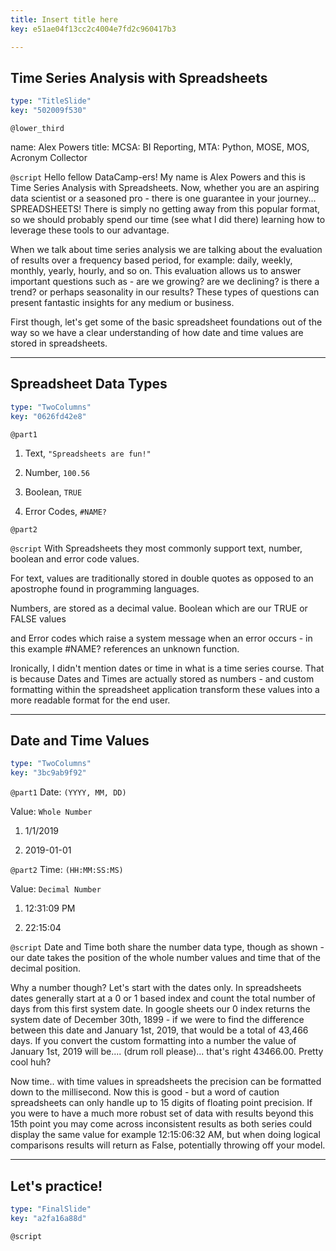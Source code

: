 ```yaml
---
title: Insert title here
key: e51ae04f13cc2c4004e7fd2c960417b3

---
```

## Time Series Analysis with Spreadsheets

```yaml
type: "TitleSlide"
key: "502009f530"
```

`@lower_third`

name: Alex Powers
title: MCSA: BI Reporting, MTA: Python, MOSE, MOS, Acronym Collector


`@script`
Hello fellow DataCamp-ers! My name is Alex Powers and this is Time Series Analysis with Spreadsheets. Now, whether you are an aspiring data scientist or a seasoned pro - there is one guarantee in your journey... SPREADSHEETS! There is simply no getting away from this popular format, so we should probably spend our time (see what I did there) learning how to leverage these tools to our advantage.

When we talk about time series analysis we are talking about the evaluation of results over a frequency based period, for example: daily, weekly, monthly, yearly, hourly, and so on. This evaluation allows us to answer important questions such as - are we growing? are we declining? is there a trend? or perhaps seasonality in our results? These types of questions can present fantastic insights for any medium or business.

First though, let's get some of the basic spreadsheet foundations out of the way so we have a clear understanding of how date and time values are stored in spreadsheets.


---
## Spreadsheet Data Types

```yaml
type: "TwoColumns"
key: "0626fd42e8"
```

`@part1`
1. Text, `"Spreadsheets are fun!"`

1. Number, `100.56`

1. Boolean, `TRUE`

1. Error Codes, `#NAME?`


`@part2`



`@script`
With Spreadsheets they most commonly support text, number, boolean and error code values.

For text, values are traditionally stored in double quotes as opposed to an apostrophe found in programming languages.

Numbers, are stored as a decimal value. 
Boolean which are our TRUE or FALSE values 

and Error codes which raise a system message when an error occurs - in this example #NAME? references an unknown function.

Ironically, I didn't mention dates or time in what is a time series course. That is because Dates and Times are actually stored as numbers - and custom formatting within the spreadsheet application transform these values into a more readable format for the end user.


---
## Date and Time Values

```yaml
type: "TwoColumns"
key: "3bc9ab9f92"
```

`@part1`
Date: `(YYYY, MM, DD)`

Value: `Whole Number`

1. 1/1/2019

1. 2019-01-01


`@part2`
Time: `(HH:MM:SS:MS)`

Value: `Decimal Number`

1. 12:31:09 PM

1. 22:15:04


`@script`
Date and Time both share the number data type, though as shown - our date takes the position of the whole number values and time that of the decimal position.

Why a number though? Let's start with the dates only. In spreadsheets dates generally start at a 0 or 1 based index and count the total number of days from this first system date. In google sheets our 0 index returns the system date of December 30th, 1899 - if we were to find the difference between this date and January 1st, 2019, that would be a total of 43,466 days. If you convert the custom formatting into a number the value of January 1st, 2019 will be.... (drum roll please)... that's right 43466.00. Pretty cool huh?

Now time.. with time values in spreadsheets the precision can be formatted down to the millisecond. Now this is good - but a word of caution spreadsheets can only handle up to 15 digits of floating point precision. If you were to have a much more robust set of data with results beyond this 15th point you may come across inconsistent results as both series could display the same value for example 12:15:06:32 AM, but when doing logical comparisons results will return as False, potentially throwing off your model.


---
## Let's practice!

```yaml
type: "FinalSlide"
key: "a2fa16a88d"
```

`@script`


